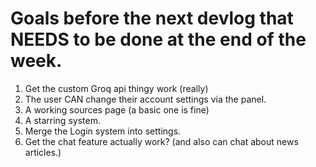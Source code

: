 # Goals before the next devlog that NEEDS to be done at the end of the week.
1. Get the custom Groq api thingy work (really)
2. The user CAN change their account settings via the panel.
3. A working sources page (a basic one is fine)
4. A starring system.
5. Merge the Login system into settings.
6. Get the chat feature actually work? (and also can chat about news articles.)
